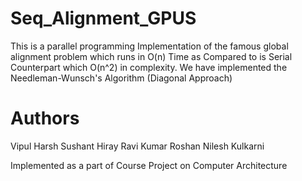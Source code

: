 Seq_Alignment_GPUS
==================

This is a parallel programming Implementation of the famous global alignment problem which runs in O(n) Time as Compared to is Serial Counterpart which O(n^2) in complexity.
We have implemented the Needleman-Wunsch's Algorithm (Diagonal Approach)


Authors 
=======
Vipul Harsh
Sushant Hiray
Ravi Kumar Roshan
Nilesh Kulkarni


Implemented as a part of Course Project on Computer Architecture

